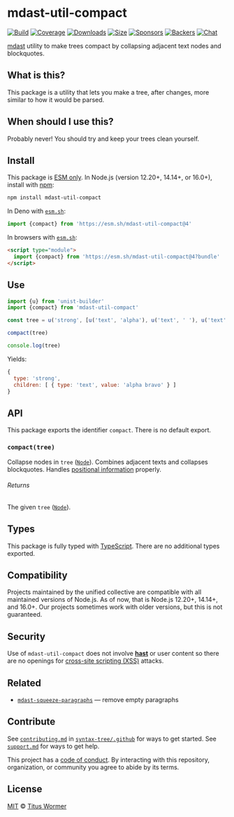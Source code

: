 # mdast-util-compact

[![Build][build-badge]][build]
[![Coverage][coverage-badge]][coverage]
[![Downloads][downloads-badge]][downloads]
[![Size][size-badge]][size]
[![Sponsors][sponsors-badge]][collective]
[![Backers][backers-badge]][collective]
[![Chat][chat-badge]][chat]

[mdast][] utility to make trees compact by collapsing adjacent text nodes and
blockquotes.

## What is this?

This package is a utility that lets you make a tree, after changes, more similar
to how it would be parsed.

## When should I use this?

Probably never!
You should try and keep your trees clean yourself.

## Install

This package is [ESM only][esm].
In Node.js (version 12.20+, 14.14+, or 16.0+), install with [npm][]:

```sh
npm install mdast-util-compact
```

In Deno with [`esm.sh`][esmsh]:

```js
import {compact} from 'https://esm.sh/mdast-util-compact@4'
```

In browsers with [`esm.sh`][esmsh]:

```html
<script type="module">
  import {compact} from 'https://esm.sh/mdast-util-compact@4?bundle'
</script>
```

## Use

```js
import {u} from 'unist-builder'
import {compact} from 'mdast-util-compact'

const tree = u('strong', [u('text', 'alpha'), u('text', ' '), u('text', 'bravo')])

compact(tree)

console.log(tree)
```

Yields:

```js
{
  type: 'strong',
  children: [ { type: 'text', value: 'alpha bravo' } ]
}
```

## API

This package exports the identifier `compact`.
There is no default export.

### `compact(tree)`

Collapse nodes in `tree` ([`Node`][node]).
Combines adjacent texts and collapses blockquotes.
Handles [positional information][position-information] properly.

###### Returns

The given `tree` ([`Node`][node]).

## Types

This package is fully typed with [TypeScript][].
There are no additional types exported.

## Compatibility

Projects maintained by the unified collective are compatible with all maintained
versions of Node.js.
As of now, that is Node.js 12.20+, 14.14+, and 16.0+.
Our projects sometimes work with older versions, but this is not guaranteed.

## Security

Use of `mdast-util-compact` does not involve **[hast][]** or user content so
there are no openings for [cross-site scripting (XSS)][xss] attacks.

## Related

*   [`mdast-squeeze-paragraphs`](https://github.com/syntax-tree/mdast-squeeze-paragraphs)
    — remove empty paragraphs

## Contribute

See [`contributing.md`][contributing] in [`syntax-tree/.github`][health] for
ways to get started.
See [`support.md`][support] for ways to get help.

This project has a [code of conduct][coc].
By interacting with this repository, organization, or community you agree to
abide by its terms.

## License

[MIT][license] © [Titus Wormer][author]

<!-- Definitions -->

[build-badge]: https://github.com/syntax-tree/mdast-util-compact/workflows/main/badge.svg

[build]: https://github.com/syntax-tree/mdast-util-compact/actions

[coverage-badge]: https://img.shields.io/codecov/c/github/syntax-tree/mdast-util-compact.svg

[coverage]: https://codecov.io/github/syntax-tree/mdast-util-compact

[downloads-badge]: https://img.shields.io/npm/dm/mdast-util-compact.svg

[downloads]: https://www.npmjs.com/package/mdast-util-compact

[size-badge]: https://img.shields.io/bundlephobia/minzip/mdast-util-compact.svg

[size]: https://bundlephobia.com/result?p=mdast-util-compact

[sponsors-badge]: https://opencollective.com/unified/sponsors/badge.svg

[backers-badge]: https://opencollective.com/unified/backers/badge.svg

[collective]: https://opencollective.com/unified

[chat-badge]: https://img.shields.io/badge/chat-discussions-success.svg

[chat]: https://github.com/syntax-tree/unist/discussions

[npm]: https://docs.npmjs.com/cli/install

[esm]: https://gist.github.com/sindresorhus/a39789f98801d908bbc7ff3ecc99d99c

[esmsh]: https://esm.sh

[typescript]: https://www.typescriptlang.org

[license]: license

[author]: https://wooorm.com

[health]: https://github.com/syntax-tree/.github

[contributing]: https://github.com/syntax-tree/.github/blob/main/contributing.md

[support]: https://github.com/syntax-tree/.github/blob/main/support.md

[coc]: https://github.com/syntax-tree/.github/blob/main/code-of-conduct.md

[xss]: https://en.wikipedia.org/wiki/Cross-site_scripting

[position-information]: https://github.com/syntax-tree/unist#positional-information

[mdast]: https://github.com/syntax-tree/mdast

[node]: https://github.com/syntax-tree/mdast#node

[hast]: https://github.com/syntax-tree/hast
